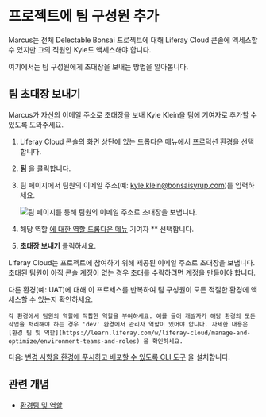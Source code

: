 # 프로젝트에 팀 구성원 추가

Marcus는 전체 Delectable Bonsai 프로젝트에 대해 Liferay Cloud 콘솔에 액세스할 수 있지만 그의 직원인 Kyle도 액세스해야 합니다.

여기에서는 팀 구성원에게 초대장을 보내는 방법을 알아봅니다.

## 팀 초대장 보내기

Marcus가 자신의 이메일 주소로 초대장을 보내 Kyle Klein을 팀에 기여자로 추가할 수 있도록 도와주세요.

1. Liferay Cloud 콘솔의 화면 상단에 있는 드롭다운 메뉴에서 프로덕션 환경을 선택합니다.

1. **팀** 을 클릭합니다.

1. 팀 페이지에서 팀원의 이메일 주소(예: kyle.klein@bonsaisyrup.com)를 입력하세요.

   ![팀 페이지를 통해 팀원의 이메일 주소로 초대장을 보냅니다.](./adding-team-members-to-the-project/images/01.png)

1. 해당 역할 [에 대한 역할 드롭다운 메뉴](https://learn.liferay.com/w/liferay-cloud/manage-and-optimize/environment-teams-and-roles#understanding-team-roles) 기여자 ** 선택합니다.

1. **초대장 보내기** 클릭하세요.

Liferay Cloud는 프로젝트에 참여하기 위해 제공된 이메일 주소로 초대장을 보냅니다. 초대된 팀원이 아직 콘솔 계정이 없는 경우 초대를 수락하려면 계정을 만들어야 합니다.

다른 환경(예: UAT)에 대해 이 프로세스를 반복하여 팀 구성원이 모든 적절한 환경에 액세스할 수 있는지 확인하세요.

```{note}
각 환경에서 팀원의 역할에 적합한 역할을 부여하세요. 예를 들어 개발자가 해당 환경의 모든 작업을 처리해야 하는 경우 'dev' 환경에서 관리자 역할이 있어야 합니다. 자세한 내용은 [환경 팀 및 역할](https://learn.liferay.com/w/liferay-cloud/manage-and-optimize/environment-teams-and-roles) 을 확인하세요.
```

다음: [변경 사항을 환경에 푸시하고 배포할 수 있도록 CLI 도구](./using-the-cli-tool.md) 을 설치합니다.

## 관련 개념

* [환경팀 및 역할](https://learn.liferay.com/w/liferay-cloud/manage-and-optimize/environment-teams-and-roles)
